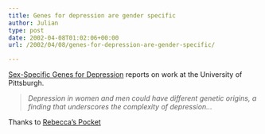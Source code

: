 ```yaml
---
title: Genes for depression are gender specific
author: Julian
type: post
date: 2002-04-08T01:02:06+00:00
url: /2002/04/08/genes-for-depression-are-gender-specific/

---
```

[Sex-Specific Genes for Depression][1] reports on work at the University of Pittsburgh.

> _Depression in women and men could have different genetic origins, a finding that underscores the complexity of depression&#8230;_

Thanks to <a href="http://www.rebeccablood.net/" target=_blank>Rebecca&#8217;s Pocket</a>

 [1]: http://abcnews.go.com/sections/living/DailyNews/WIREsex_depression020329.html